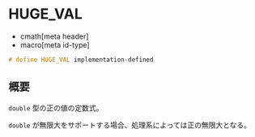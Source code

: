 # HUGE_VAL
* cmath[meta header]
* macro[meta id-type]

```cpp
# define HUGE_VAL implementation-defined
```

## 概要
`double` 型の正の値の定数式。

`double` が無限大をサポートする場合、処理系によっては正の無限大となる。

